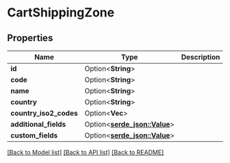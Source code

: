 # CartShippingZone

## Properties

Name | Type | Description | Notes
------------ | ------------- | ------------- | -------------
**id** | Option<**String**> |  | [optional]
**code** | Option<**String**> |  | [optional]
**name** | Option<**String**> |  | [optional]
**country** | Option<**String**> |  | [optional]
**country_iso2_codes** | Option<**Vec<String>**> |  | [optional]
**additional_fields** | Option<[**serde_json::Value**](.md)> |  | [optional]
**custom_fields** | Option<[**serde_json::Value**](.md)> |  | [optional]

[[Back to Model list]](../README.md#documentation-for-models) [[Back to API list]](../README.md#documentation-for-api-endpoints) [[Back to README]](../README.md)


